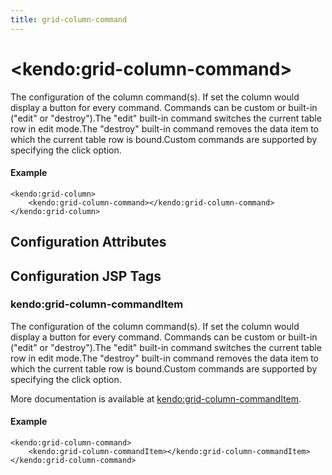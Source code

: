 ```yaml
---
title: grid-column-command
---
```


# \<kendo:grid-column-command\>

The configuration of the column command(s). If set the column would display a button for every command. Commands can be custom or built-in ("edit" or "destroy").The "edit" built-in command switches the current table row in edit mode.The "destroy" built-in command removes the data item to which the current table row is bound.Custom commands are supported by specifying the click option.

#### Example
    <kendo:grid-column>
        <kendo:grid-column-command></kendo:grid-column-command>
    </kendo:grid-column>

## Configuration Attributes


##  Configuration JSP Tags

### kendo:grid-column-commandItem

The configuration of the column command(s). If set the column would display a button for every command. Commands can be custom or built-in ("edit" or "destroy").The "edit" built-in command switches the current table row in edit mode.The "destroy" built-in command removes the data item to which the current table row is bound.Custom commands are supported by specifying the click option.

More documentation is available at [kendo:grid-column-commandItem](/api/wrappers/jsp/grid/column-commanditem).

#### Example

    <kendo:grid-column-command>
        <kendo:grid-column-commandItem></kendo:grid-column-commandItem>
    </kendo:grid-column-command>

